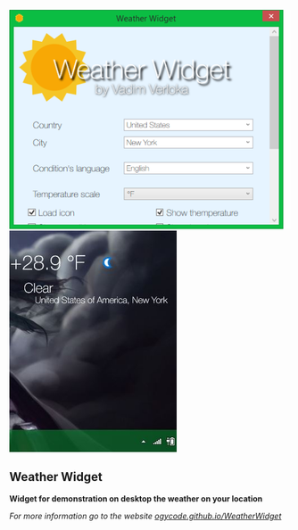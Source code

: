 ![Readme Photo](https://raw.githubusercontent.com/ogycode/WeatherWidget/master/merch/readmeWindow.png)![Readme Screen](https://raw.githubusercontent.com/ogycode/WeatherWidget/master/merch/readmeScreenshot.JPG)

## Weather Widget ##
**Widget for demonstration on desktop the weather on your location**

*For more information go to the website [ogycode.github.io/WeatherWidget](https://ogycode.github.io/WeatherWidget/)*